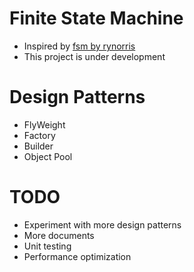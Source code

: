 
# Finite State Machine
- Inspired by [fsm by rynorris](https://github.com/rynorris/fsm)
- This project is under development

# Design Patterns
 - FlyWeight
 - Factory
 - Builder
 - Object Pool

# TODO
 - Experiment with more design patterns
 - More documents
 - Unit testing
 - Performance optimization